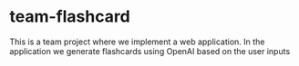 # team-flashcard
This is a team project where we implement a web application. In the application we generate flashcards using OpenAI based on the user inputs
